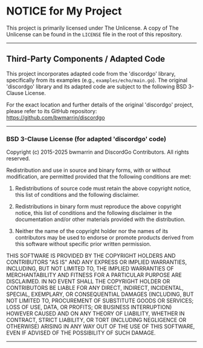 # NOTICE for My Project

This project is primarily licensed under The Unlicense.
A copy of The Unlicense can be found in the `LICENSE` file in the root of this repository.

---

## Third-Party Components / Adapted Code

This project incorporates adapted code from the 'discordgo' library,
specifically from its examples (e.g., `examples/echo/main.go`).
The original 'discordgo' library and its adapted code are subject to the following
BSD 3-Clause License.

For the exact location and further details of the original 'discordgo' project,
please refer to its GitHub repository:
https://github.com/bwmarrin/discordgo

---

### BSD 3-Clause License (for adapted 'discordgo' code)

Copyright (c) 2015-2025 bwmarrin and DiscordGo Contributors.
All rights reserved.

Redistribution and use in source and binary forms, with or without
modification, are permitted provided that the following conditions are met:

1. Redistributions of source code must retain the above copyright notice, this
   list of conditions and the following disclaimer.

2. Redistributions in binary form must reproduce the above copyright notice,
   this list of conditions and the following disclaimer in the documentation
   and/or other materials provided with the distribution.

3. Neither the name of the copyright holder nor the names of its
   contributors may be used to endorse or promote products derived from
   this software without specific prior written permission.

THIS SOFTWARE IS PROVIDED BY THE COPYRIGHT HOLDERS AND CONTRIBUTORS "AS IS" AND
ANY EXPRESS OR IMPLIED WARRANTIES, INCLUDING, BUT NOT LIMITED TO, THE IMPLIED
WARRANTIES OF MERCHANTABILITY AND FITNESS FOR A PARTICULAR PURPOSE ARE
DISCLAIMED. IN NO EVENT SHALL THE COPYRIGHT HOLDER OR CONTRIBUTORS BE LIABLE
FOR ANY DIRECT, INDIRECT, INCIDENTAL, SPECIAL, EXEMPLARY, OR CONSEQUENTIAL
DAMAGES (INCLUDING, BUT NOT LIMITED TO, PROCUREMENT OF SUBSTITUTE GOODS OR
SERVICES; LOSS OF USE, DATA, OR PROFITS; OR BUSINESS INTERRUPTION) HOWEVER
CAUSED AND ON ANY THEORY OF LIABILITY, WHETHER IN CONTRACT, STRICT LIABILITY,
OR TORT (INCLUDING NEGLIGENCE OR OTHERWISE) ARISING IN ANY WAY OUT OF THE USE
OF THIS SOFTWARE, EVEN IF ADVISED OF THE POSSIBILITY OF SUCH DAMAGE.

---
